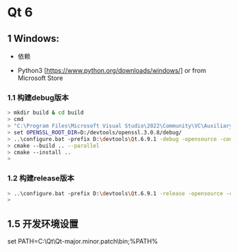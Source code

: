 
# Qt 6


## 1 Windows:

- 依赖 

- Python3 [https://www.python.org/downloads/windows/] or from Microsoft Store

### 1.1 构建debug版本
```bash
> mkdir build & cd build
> cmd
> "C:\Program Files\Microsoft Visual Studio\2022\Community\VC\Auxiliary\Build\vcvars64.bat"
> set OPENSSL_ROOT_DIR=D:/devtools/openssl.3.0.8/debug/
> ..\configure.bat -prefix D:\devtools\Qt.6.9.1 -debug -opensource -confirm-license -no-rpath -verbose -no-strip -accessibility -no-directfb -no-use-gold-linker -nomake examples -nomake tests -opengl -proprietary-codecs -webengine-jumbo-build 0 -webengine-kerberos -openssl-linked
> cmake --build .. --parallel
> cmake --install ..
>
```
### 1.2 构建release版本
```bash
> ..\configure.bat -prefix D:\devtools\Qt.6.9.1 -release -opensource -confirm-license -no-rpath -verbose -no-strip -accessibility -no-directfb -no-use-gold-linker -nomake examples -nomake tests -qt-zlib -qt-libpng -qt-libjpeg -opengl -proprietary-codecs -webengine-jumbo-build 0 -webengine-kerberos -openssl-linked OPENSSL_INCDIR=D:/devtools/openssl.3.0.8/include OPENSSL_LIBDIR=D:/devtools/openssl.3.0.8/lib
>
```


## 1.5 开发环境设置

set PATH=C:\Qt\Qt-major.minor.patch\bin;%PATH%

